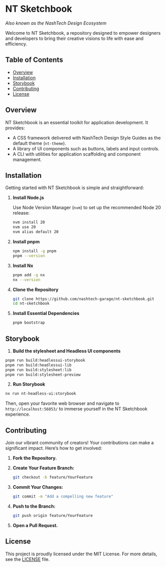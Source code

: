 # NT Sketchbook

_Also known as the NashTech Design Ecosystem_

Welcome to NT Sketchbook, a repository designed to empower designers and developers to bring their creative visions to life with ease and efficiency.

## Table of Contents

-   [Overview](#Overview)
-   [Installation](#Installation)
-   [Storybook](#Storybook)
-   [Contributing](#Contributing)
-   [License](#License)

## Overview

NT Sketchbook is an essential toolkit for application development. It provides:

-   A CSS framework delivered with NashTech Design Style Guides as the default theme (`nt-theme`).
-   A library of UI components such as buttons, labels and input controls.
-   A CLI with utilities for application scaffolding and component management.

## Installation

Getting started with NT Sketchbook is simple and straightforward:

1. **Install Node.js**

    Use Node Version Manager (`nvm`) to set up the recommended Node 20 release:

    ```bash
    nvm install 20
    nvm use 20
    nvm alias default 20
    ```

2. **Install pnpm**

    ```bash
    npm install -g pnpm
    pnpm --version
    ```

3. **Install Nx**

    ```bash
    pnpm add -g nx
    nx --version
    ```

4. **Clone the Repository**

    ```bash
    git clone https://github.com/nashtech-garage/nt-sketchbook.git
    cd nt-sketchbook
    ```

5. **Install Essential Dependencies**

    ```bash
    pnpm bootstrap
    ```

## Storybook

1. **Build the stylesheet and Headless UI components**

```bash
pnpm run build:headlessui-storybook
pnpm run build:headlessui-lib
pnpm run build:stylesheet:lib
pnpm run build:stylesheet-preview
```

2. **Run Storybook**

```bash
nx run nt-headless-ui:storybook
```

Then, open your favorite web browser and navigate to `http://localhost:56053/` to immerse yourself in the NT Sketchbook experience.

## Contributing

Join our vibrant community of creators! Your contributions can make a significant impact. Here’s how to get involved:

1. **Fork the Repository.**
2. **Create Your Feature Branch:**
    ```bash
    git checkout -b feature/YourFeature
    ```
3. **Commit Your Changes:**

    ```bash
    git commit -m "Add a compelling new feature"
    ```

4. **Push to the Branch:**
    ```bash
    git push origin feature/YourFeature
    ```
5. **Open a Pull Request.**

## License

This project is proudly licensed under the MIT License. For more details, see the [LICENSE](LICENSE.md) file.
